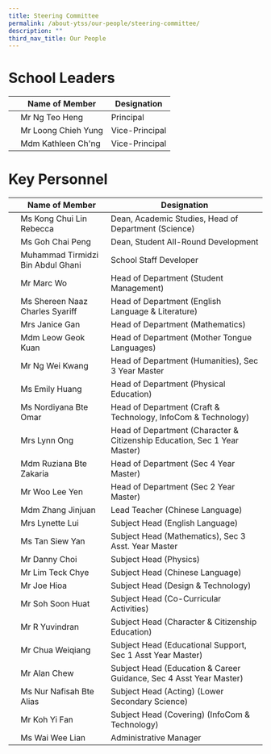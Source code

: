 ```yaml
---
title: Steering Committee
permalink: /about-ytss/our-people/steering-committee/
description: ""
third_nav_title: Our People
---
```

# School Leaders

| | Name of Member | Designation |
| -------- | -------- | -------- |
|  |Mr Ng Teo Heng    | Principal     |
|  |Mr Loong Chieh Yung | Vice-Principal
|  | Mdm Kathleen Ch'ng | Vice-Principal

# Key Personnel
| | Name of Member | Designation |
| -------- | -------- | -------- |
|  | Ms Kong Chui Lin Rebecca | Dean, Academic Studies, Head of Department (Science)
|  | Ms Goh Chai Peng | Dean, Student All-Round Development
|  | Muhammad Tirmidzi Bin Abdul Ghani | School Staff Developer 
|  | Mr Marc Wo | Head of Department (Student Management)
|  | Ms Shereen Naaz Charles Syariff | Head of Department (English Language & Literature)
|  | Mrs Janice Gan | Head of Department (Mathematics)
|  | Mdm Leow Geok Kuan | Head of Department (Mother Tongue Languages)
|  | Mr Ng Wei Kwang | Head of Department (Humanities), Sec 3 Year Master 
|  | Ms Emily Huang | Head of Department (Physical Education) 
|  | Ms Nordiyana Bte Omar |  Head of Department (Craft & Technology, InfoCom & Technology)
|  | Mrs Lynn Ong | Head of Department (Character & Citizenship Education, Sec 1 Year Master)
|  | Mdm Ruziana Bte Zakaria | Head of Department  (Sec 4 Year Master)
|  | Mr Woo Lee Yen | Head of Department (Sec 2 Year Master)
|  | Mdm Zhang Jinjuan | Lead Teacher (Chinese Language)
|  |Mrs Lynette Lui | Subject Head (English Language)
|  | Ms Tan Siew Yan | Subject Head (Mathematics), Sec 3 Asst. Year Master
|  | Mr Danny Choi | Subject Head (Physics)
|  | Mr Lim Teck Chye | Subject Head (Chinese Language)
|   | Mr Joe Hioa | Subject Head (Design & Technology)
|   | Mr Soh Soon Huat | Subject Head (Co-Curricular Activities) 
|   | Mr R Yuvindran | Subject Head (Character & Citizenship Education)
|  | Mr Chua Weiqiang | Subject Head (Educational Support, Sec 1 Asst Year Master) 
|  | Mr Alan Chew | Subject Head (Education & Career Guidance, Sec 4 Asst Year Master)
|  | Ms Nur Nafisah Bte Alias | Subject Head (Acting) (Lower Secondary Science)
|  | Mr Koh Yi Fan | Subject Head (Covering) (InfoCom & Technology)
|  | Ms Wai Wee Lian | Administrative Manager